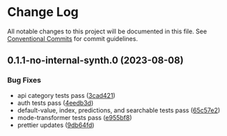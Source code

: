 # Change Log

All notable changes to this project will be documented in this file.
See [Conventional Commits](https://conventionalcommits.org) for commit guidelines.

## 0.1.1-no-internal-synth.0 (2023-08-08)

### Bug Fixes

- api category tests pass ([3cad421](https://github.com/aws-amplify/amplify-category-api/commit/3cad42102b8cf5c89594d149722870a6f8a4c4b4))
- auth tests pass ([4eedb3d](https://github.com/aws-amplify/amplify-category-api/commit/4eedb3d3c40174c0ca5a1a351291c6b0fb127295))
- default-value, index, predictions, and searchable tests pass ([65c57e2](https://github.com/aws-amplify/amplify-category-api/commit/65c57e2c73e4b7dd39eec426858aef5cd16587d3))
- mode-transformer tests pass ([e955bf8](https://github.com/aws-amplify/amplify-category-api/commit/e955bf8ebc38b87cafdaeb0dd3ebc6bfa544a983))
- prettier updates ([9db64fd](https://github.com/aws-amplify/amplify-category-api/commit/9db64fd6f338d163b0ac378253337d89419c0f76))
